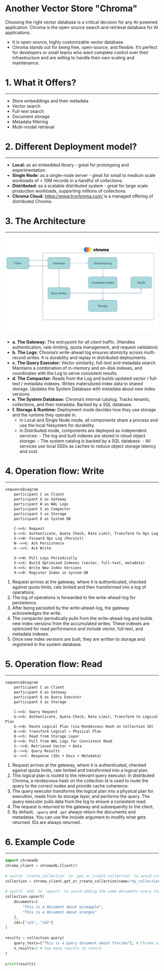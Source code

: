 # Another Vector Store "Chroma"

Choosing the right vector database is a critical decision for any AI-powered application. Chroma is the open-source search and retrieval database for AI applications.

- It is open-source, highly customizable vector database.
- Chroma stands out for being free, open-source, and flexible. It’s perfect for developers or small teams who want complete control over their infrastructure and are willing to handle their own scaling and maintenance.

# 1. What it Offers?

---

- Store embeddings and their metadata
- Vector search
- Full-text search
- Document storage
- Metadata filtering
- Multi-modal retrieval

# 2. Different Deployment model?

---

- **Local:** as an embedded library - great for prototyping and experimentation.
- **Single Node:** as a single-node server - great for small to medium scale workloads of < 10M records in a handful of collections.
- **Distributed:** as a scalable distributed system - great for large scale production workloads, supporting millions of collections.
- **Chroma Cloud:** https://www.trychroma.com/ is a managed offering of distributed Chroma.

# 3. The Architecture

---

![Chroma Architecture](./ai-chroma-db-green.jpg)

- **a. The Gateway:** The entrypoint for all client traffic. (Handles authentication, rate-limiting, quota management, and request validation)
- **b. The Logs:** Chroma’s write-ahead log ensures atomicity across multi-record writes. It is durability and replay in distributed deployments.
- **c. The Query Executor:** Vector similarity, full-text and metadata search. Maintains a combination of in-memory and on-disk indexes, and coordinates with the Log to serve consistent results.
- **d. The Compactor:** Reads from the Log and builds updated vector / full-text / metadata indexes. Writes materialized index data to shared storage. Updates the System Database with metadata about new index versions.
- **e. The System Database:** Chroma’s internal catalog. Tracks tenants, collections, and their metadata. Backed by a SQL database.
- **f. Storage & Runtime:** Deployment mode decides how they use storage and the runtime they operate in.
  - In Local and Single Node mode, all components share a process and use the local filesystem for durability.
  - In Distributed mode, components are deployed as independent services: - The log and built indexes are stored in cloud object storage. - The system catalog is backed by a SQL database. - All services use local SSDs as caches to reduce object storage latency and cost.

# 4. Operation flow: Write

---

```mermaid
sequenceDiagram
    participant C as Client
    participant G as Gateway
    participant W as WAL Logs
    participant X as Compactor
    participant S as Storage
    participant D as System DB

    C->>G: Request
    G->>G: Authenticate, Quota Check, Rate Limit, Transform to Ops Log
    G->>W: Forward Ops Log (Persist)
    W-->>G: Ack Persistence
    G-->>C: Ack Write

    X->>W: Pull Logs Periodically
    X->>X: Build Optimized Indexes (vector, full-text, metadata)
    X->>S: Write New Index Versions
    X->>D: Register Index in System DB

```

1. Request arrives at the gateway, where it is authenticated, checked against quota limits, rate limited and then transformed into a log of operations.
2. The log of operations is forwarded to the write-ahead-log for persistence.
3. After being persisted by the write-ahead-log, the gateway acknowledges the write.
4. The compactor periodically pulls from the write-ahead-log and builds new index versions from the accumulated writes. These indexes are optimized for read performance and include vector, full-text, and metadata indexes.
5. Once new index versions are built, they are written to storage and registered in the system database.

# 5. Operation flow: Read

---

```mermaid
sequenceDiagram
    participant C as Client
    participant G as Gateway
    participant Q as Query Executor
    participant S as Storage

    C->>G: Query Request
    G->>G: Authenticate, Quota Check, Rate Limit, Transform to Logical Plan
    G->>Q: Route Logical Plan (via Rendezvous Hash on Collection ID)
    Q->>Q: Transform Logical → Physical Plan
    Q->>S: Read from Storage Layer
    Q->>Q: Pull from WAL Logs for Consistent Read
    S-->>Q: Retrieved Vector + Data
    Q-->>G: Query Results
    G-->>C: Response (IDs + Docs + Metadata)

```

1. Request arrives at the gateway, where it is authenticated, checked against quota limits, rate limited and transformed into a logical plan.
2. This logical plan is routed to the relevant query executor. In distributed Chroma, a rendezvous hash on the collection id is used to route the query to the correct nodes and provide cache coherence.
3. The query executor transforms the logical plan into a physical plan for execution, reads from its storage layer, and performs the query. The query executor pulls data from the log to ensure a consistent read.
4. The request is returned to the gateway and subsequently to the client.
5. By default, `.query` and `.get` always return the documents and metadatas. You can use the include argument to modify what gets returned. IDs are always returned.

# 6. Example Code

---

```python
import chromadb
chroma_client = chromadb.Client()

# switch `create_collection` to `get_or_create_collection` to avoid creating a new collection every time
collection = chroma_client.get_or_create_collection(name="my_collection")

# switch `add` to `upsert` to avoid adding the same documents every time
collection.upsert(
    documents=[
        "This is a document about pineapple",
        "This is a document about oranges"
    ],
    ids=["id1", "id2"]
)

results = collection.query(
    query_texts=["This is a query document about florida"], # Chroma will embed this for you
    n_results=2 # how many results to return
)

print(results)

```
